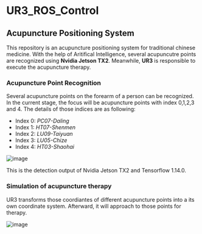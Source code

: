 # UR3_ROS_Control

Acupuncture Positioning System
-------------------------------------------
This repository is an acupuncture positioning system for traditional chinese medicine. With the help of Aritifical Intelligence, several acupuncutre points are recognized using **Nvidia Jetson TX2**. Meanwhile, **UR3** is responsible to execute the acupuncture therapy.

### Acupuncture Point Recognition
Several acupuncture points on the forearm of a person can be recognized. In the current stage, the focus will be acupuncture points with index 0,1,2,3 and 4. The details of those indices are as following:
* Index 0: *PC07-Daling*
* Index 1: *HT07-Shenmen*
* Index 2: *LU09-Taiyuan*
* Index 3: *LU05-Chize*
* Index 4: *HT03-Shaohai*

![image](https://github.com/vincent51689453/UR3_ROS_Control/blob/master/Git_Image/detector.png)

This is the detection output of Nvidia Jetson TX2 and Tensorflow 1.14.0.

### Simulation of acupuncture therapy
UR3 transforms those coordiantes of different acupuncture points into a its own coordinate system. Afterward, it will approach to those points for therapy.

![image](https://github.com/vincent51689453/UR3_ROS_Control/blob/master/Git_Image/ACP_Version_2_Output.gif)
